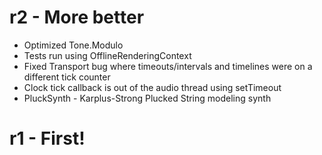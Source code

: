 # r2 - More better

* Optimized Tone.Modulo
* Tests run using OfflineRenderingContext
* Fixed Transport bug where timeouts/intervals and timelines were on a different tick counter
* Clock tick callback is out of the audio thread using setTimeout
* PluckSynth - Karplus-Strong Plucked String modeling synth

# r1 - First!